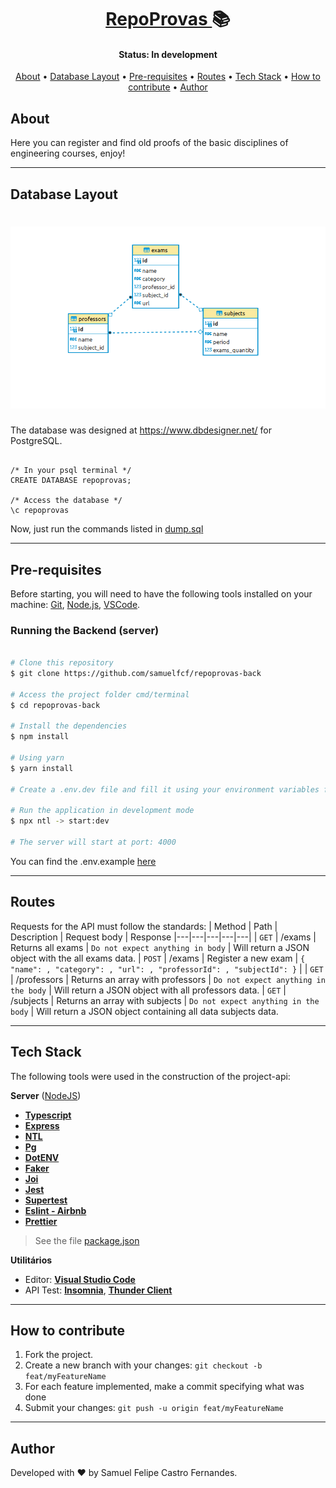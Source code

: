 <h1 align="center">
  <a href="#"> RepoProvas </a> 📚
</h1>

<h4 align="center"> 
	 Status: In development
</h4>

<p align="center">
 <a href="#about">About</a> •
 <a href="#database-layout">Database Layout</a> • 
 <a href="#pre-requisites">Pre-requisites</a> • 
 <a href="#routes">Routes</a> • 
 <a href="#tech-stack">Tech Stack</a> • 
 <a href="#how-to-contribute">How to contribute</a> • 
 <a href="#author">Author</a>
</p>

## About

Here you can register and find old proofs of the basic disciplines of engineering courses, enjoy!

---

## Database Layout

<h1 align="center">
<img src="public/database.png" alt="Database Layout" />
</h1>

The database was designed at https://www.dbdesigner.net/ for PostgreSQL.

```postgresql

/* In your psql terminal */
CREATE DATABASE repoprovas;

/* Access the database */
\c repoprovas

```

Now, just run the commands listed in <a href="https://github.com/samuelfcf/repoprovas-back/blob/main/dump.sql">dump.sql</a>

---

## Pre-requisites

Before starting, you will need to have the following tools installed on your machine:
[Git](https://git-scm.com), [Node.js](https://nodejs.org/en/), [VSCode](https://code.visualstudio.com/).

### Running the Backend (server)

```bash

# Clone this repository
$ git clone https://github.com/samuelfcf/repoprovas-back

# Access the project folder cmd/terminal
$ cd repoprovas-back

# Install the dependencies
$ npm install

# Using yarn
$ yarn install

# Create a .env.dev file and fill it using your environment variables following the .env.example

# Run the application in development mode
$ npx ntl -> start:dev

# The server will start at port: 4000

```

You can find the .env.example <a href="https://github.com/samuelfcf/repoprovas-back/blob/main/.env.exemple">here</a>

---

## Routes

Requests for the API must follow the standards:
| Method | Path | Description | Request body | Response
|---|---|---|---|---|
| `GET` | /exams | Returns all exams | `Do not expect anything in body` | Will return a JSON object with the all exams data.
| `POST` | /exams | Register a new exam | `{ "name": , "category": , "url": , "professorId": , "subjectId": }` |
| `GET` | /professors | Returns an array with professors | `Do not expect anything in the body` | Will return a JSON object with all professors data.
| `GET` | /subjects | Returns an array with subjects | `Do not expect anything in the body` | Will return a JSON object containing all data subjects data.

---

## Tech Stack

The following tools were used in the construction of the project-api:

**Server** ([NodeJS](https://nodejs.org/en/))

- **[Typescript](https://www.typescriptlang.org/)**
- **[Express](https://expressjs.com/)**
- **[NTL](https://github.com/ruyadorno/ntl)**
- **[Pg](https://github.com/brianc/node-postgres)**
- **[DotENV](https://github.com/motdotla/dotenv)**
- **[Faker](https://github.com/Marak/Faker.js)**
- **[Joi](https://github.com/hapijs/joi)**
- **[Jest](https://github.com/facebook/jest)**
- **[Supertest](https://github.com/visionmedia/supertest)**
- **[Eslint - Airbnb](https://github.com/airbnb/javascript)**
- **[Prettier](https://github.com/prettier/prettier)**

> See the file [package.json](https://github.com/samuelfcf/repoprovas-back/blob/main/package.json)

**Utilitários**

- Editor: **[Visual Studio Code](https://code.visualstudio.com/)**
- API Test: **[Insomnia](https://insomnia.rest/)**, **[Thunder Client](https://www.thunderclient.io/)**

---

## How to contribute

1. Fork the project.
2. Create a new branch with your changes: `git checkout -b feat/myFeatureName`
3. For each feature implemented, make a commit specifying what was done
4. Submit your changes: `git push -u origin feat/myFeatureName`

---

## Author

Developed with ❤️ by Samuel Felipe Castro Fernandes.
